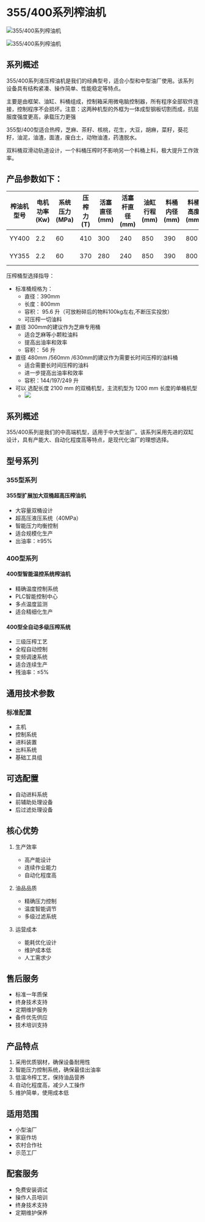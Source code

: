 # 355/400系列榨油机

![355/400系列榨油机](https://i.postimg.cc/zJjVksQn/202509021406600.png?dl=1)

![355/400系列榨油机](https://i.postimg.cc/B37vQBfQ/202509021407809.png?dl=1)
## 系列概述

355/400系列液压榨油机是我们的经典型号，适合小型和中型油厂使用。该系列设备具有结构紧凑、操作简单、性能稳定等特点。

主要是由框架、油缸、料桶组成，控制箱采用微电脑控制器，所有程序全部软件连接，控制程序不会损坏。注意：这两种机型的外框为一体成型钢板切割而成，抗屈服度强度更高，承载压力更强

355型/400型适合热榨，芝麻、茶籽、核桃，花生，大豆，胡麻，菜籽，葵花籽，油泥，油渣，面渣，废白土，动物油渣，药渣脱水。

双料桶双滑动轨道设计，一个料桶压榨时不影响另一个料桶上料，极大提升工作效率。

## 产品参数如下：
| 榨油机型号 | 电机功率 (Kw) | 系统压力 (MPa) | 压榨力 (T) | 活塞直径 (mm) | 活塞杆直径 (mm) | 油缸行程 (mm) | 料桶内径 (mm) | 料桶高度 (mm) | 油榨重量 (KG) | 整机重量 (T) | 外形尺寸 (mm)      |
|------------|---------------|----------------|-------------|----------------|-----------------|----------------|----------------|----------------|---------------|---------------|-------------------|
| YY400      | 2.2           | 60             | 410         | 300            | 240             | 850            | 390            | 800            | 5-100       | 2.3-3.9       | 1200×1200×2700    |
| YY355      | 2.2           | 60             | 370         | 280            | 240             | 850            | 390            | 800            | 5-100     | 2.1-2.5       | 1200×1200×2700    |

压榨桶型选择指导：
+ 标准桶规格为：
  - 直径：390mm
  - 长度：800mm
  - 容积： 95.6 升（可放粉碎后的物料100kg左右,不断压实投放）
  - 可压榨一切油料
+ 直径 300mm的建议作为芝麻专用桶
    - 适合芝麻等小颗粒油料
    - 提高出油率和效率
    - 容积： 56 升
+ 直径 480mm /560mm /630mm的建议作为需要长时间压榨的油料桶
    - 适合需要长时间压榨的油料
    - 进一步提高出油率和效率
    - 容积：144/197/249 升
+ 可以 选配长度 2100 mm 的双桶机型，主流机型为 1200 mm 长度的单桶机型
    + ![](https://i.postimg.cc/FrLVzsz9/202509021358425.png?dl=1)

## 系列概述

355/400系列是我们的中高端机型，适用于中大型油厂。该系列采用先进的双缸设计，具有产能大、自动化程度高等特点，是现代化油厂的理想选择。

## 型号系列

### 355型系列

#### 355型扩展加大双桶超高压榨油机
- 大容量双桶设计
- 超高压液压系统（40MPa）
- 智能压力均衡控制
- 适合规模化生产
- 出油率：≥95%



### 400型系列

#### 400型智能温控系统榨油机
- 精确温度控制系统
- PLC智能控制中心
- 多点温度监测
- 适合精细化生产


#### 400型全自动多级压榨系统
- 三级压榨工艺
- 全程自动控制
- 变频调速系统
- 适合连续生产
- 残油率：≤5%


## 通用技术参数

### 标准配置
- 主机
- 控制系统
- 进料装置
- 出料系统
- 基础工具组

## 可选配置
- 自动进料系统
- 前辅助处理设备
- 后过滤处理设备

## 核心优势
1. 生产效率
   - 高产能设计
   - 连续作业能力
   - 自动化程度高

2. 油品品质
   - 精确压力控制
   - 温度智能调节
   - 多级过滤系统

3. 运营成本
   - 能耗优化设计
   - 维护成本低
   - 人工需求少

## 售后服务
- 标准一年质保
- 终身技术支持
- 定期维护服务
- 备件优先供应
- 技术培训支持


## 产品特点

1. 采用优质钢材，确保设备耐用性
2. 智能压力控制系统，确保最佳出油率
3. 低温冷榨工艺，保持油品营养
4. 自动化程度高，减少人工操作
5. 维护简单，使用成本低

## 适用范围

- 小型油厂
- 家庭作坊
- 农村合作社
- 示范工厂

## 配套服务

- 免费安装调试
- 操作人员培训
- 终身技术支持
- 定期维护保养